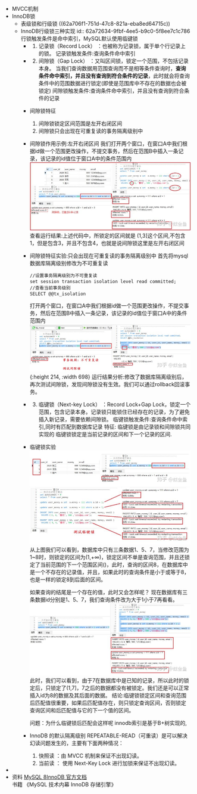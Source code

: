 - MVCC机制
- InnoDB锁
	- 表级锁和行级锁
	  ((62a706f1-751d-47c8-821a-eba8ed64715c))
	- InnoDB行级锁三种实现
	  id:: 62a72634-9fbf-4ee5-b9c0-5f8ee7c1c786
	  行锁触发条件是命中索引，MySQL默认使用临键锁
		- 1. 记录锁（Record Lock） ：也被称为记录锁，属于单个行记录上的锁。
		  记录锁触发条件:查询条件命中索引
		- 2. 间隙锁（Gap Lock） ：又叫区间锁，锁定一个范围，不包括记录本身。
		  当我们查询数据用范围查询而不是相等条件查询时，**查询条件命中索引，并且没有查询到符合条件的记录**，此时就会将查询条件中的范围数据进行锁定(即使是范围库中不存在的数据也会被锁定)
		  间隙锁触发条件:查询条件命中索引，并且没有查询到符合条件的记录
		- 间隙锁特征
		  1. 间隙锁锁定区间范围是左开右闭区间
		  2. 间隙锁只会出现在可重复读的事务隔离级别中
		- 间隙锁作用示例:左开右闭区间
		  我们打开两个窗口，在窗口A中我们根据id做一个范围更改操作，不提交事务，然后在范围B中插入一条记录，该记录的id值位于窗口A中的条件范围内
		  ![image.png](../assets/image_1655121922806_0.png)
		  查看运行结果:上述代码中，所锁定的区间就是 (1,3]这个区间,不包含1，但是包含3，并且不包含4，也就是说间隙锁这里是左开右闭区间
		- 间隙锁特征实验:只会出现在可重复读的事务隔离级别中
		  首先将mysql数据库隔离级别修改为不可重复读
		  ```
		  //设置事务隔离级别为不可重复读
		  set session transaction isolation level read committed;
		  //查看当前事务级别
		  SELECT @@tx_isolation
		  ```
		  打开两个窗口，在窗口A中我们根据id做一个范围更改操作，不提交事务，然后在范围B中插入一条记录，该记录的id值位于窗口A中的条件范围内
		  ![image.png](../assets/image_1655122555564_0.png){:height 214, :width 698}
		  运行结果分析:修改了数据库隔离级别后，再次测试间隙锁，发现间隙锁没有生效。我们可以通过rollback回滚事务。
		- 3. 临键锁（Next-key Lock） ：Record Lock+Gap Lock，锁定一个范围，包含记录本身。记录锁只能锁住已经存在的记录，为了避免插入新记录，需要依赖间隙锁。
		  临键锁触发条件:查询条件命中索引,同时有匹配到数据库记录
		  特征:
		  临键锁是由记录锁和间隙锁共同实现的
		  临键锁锁定是当前记录的区间和下一个记录的区间.
		- 临键锁实验
		  ![image.png](../assets/image_1655123805146_0.png)
		  ![image.png](../assets/image_1655123812376_0.png)
		  从上图我们可以看到，数据库中只有三条数据1、5、7，当修改范围为1~8时，则锁定的区间为(1,+∞)，锁定区间不单是查询范围，并且还锁定了当前范围的下一个范围区间()，此时，查询的区间8，在数据库中是一个不存在的记录值，并且，如果此时的查询条件是小于或等于8，也是一样的锁定8到后面的区间。
		  
		  如果查询的结尾是一个存在的值，此时又会怎样呢？
		  现在数据库有三条数据id分别是1、5、7，我们查询条件改为大于1小于7再看看。
		  ![image.png](../assets/image_1655123915562_0.png)
		  此时，我们可以看到，由于7在数据库中是已知的记录，所以此时的锁定后，只锁定了(1,7]，7之后的数据都没有被锁定。我们还是可以正常插入id为8的数据及其后面的数据。
		  结论:临键锁锁定区间和查询范围后匹配值很重要，如果后匹配值存在，则只锁定查询区间，否则锁定查询区间和后匹配值与它的下一个值的区间。
		  
		  问题：为什么临键锁后匹配会这样呢
		  innodb索引是基于B+树实现的,
		- InnoDB 的默认隔离级别 REPEATABLE-READ（可重读）是可以解决幻读问题发生的，主要有下面两种情况：
		  1. 快照读 ：由 MVCC 机制来保证不出现幻读。
		  2. 当前读 ： 使用 Next-Key Lock 进行加锁来保证不出现幻读。
-
- 资料
  [MySQL 8InnoDB 官方文档](https://dev.mysql.com/doc/refman/8.0/en/innodb-storage-engine.html)
  书籍
  《MySQL 技术内幕 InnoDB 存储引擎》